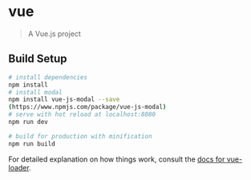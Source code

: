 # vue

> A Vue.js project

## Build Setup

``` bash
# install dependencies
npm install
# install modal
npm install vue-js-modal --save
(https://www.npmjs.com/package/vue-js-modal)
# serve with hot reload at localhost:8080
npm run dev

# build for production with minification
npm run build
```

For detailed explanation on how things work, consult the [docs for vue-loader](http://vuejs.github.io/vue-loader).
